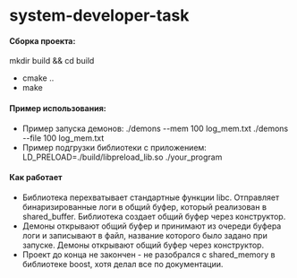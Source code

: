 # system-developer-task
#### Сборка проекта:
 mkdir build && cd build
- cmake ..
- make
#### Пример использования:
- Пример запуска демонов: ./demons --mem 100 log_mem.txt ./demons --file 100 log_mem.txt
- Пример подгрузки библиотеки с приложением: LD_PRELOAD=./build/libpreload_lib.so ./your_program
#### Как работает
- Библиотека перехватывает стандартные функции libc. Отправляет бинаризированные логи в общий буфер, который реализован в shared_buffer. Библиотека создает общий буфер через конструктор.
- Демоны открывают общий буфер и принимают из очереди буфера логи и записывают в файл, название которого было задано при запуске. Демоны открывают общий буфер через конструктор.
- Проект до конца не закончен - не разобрался с shared_memory в библиотеке boost, хотя делал все по документации.

